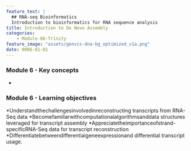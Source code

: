 ```yaml
---
feature_text: |
  ## RNA-seq Bioinformatics
  Introduction to bioinformatics for RNA sequence analysis
title: Introduction to De Novo Assembly
categories:
    - Module-06-Trinity
feature_image: "assets/genvis-dna-bg_optimized_v1a.png"
date: 0006-01-01
---
```


### Module 6 - Key concepts
*

### Module 6 - Learning objectives
*Understandthechallengesinvolvedinreconstructing transcripts from RNA-Seq data
*Becomefamiliarwithcomputationalalgorithmsanddata structures leveraged for transcript assembly
*Appreciatetheimportanceofstrand-specificRNA-Seq data for transcript reconstruction
*Differentiatebetweendifferentialgeneexpressionand differential transcript usage.


